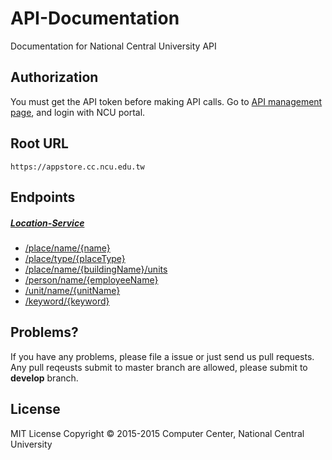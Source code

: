 # API-Documentation
Documentation for National Central University API

## Authorization
You must get the API token before making API calls. Go to [API management page], and login with NCU portal.

## Root URL
```
https://appstore.cc.ncu.edu.tw
```

## Endpoints
##### [Location-Service]
- [/place/name/{name}](location-service/name_name.md)
- [/place/type/{placeType}](location-service/type.md)
- [/place/name/{buildingName}/units](location-service/name_buildingName.md)
- [/person/name/{employeeName}](location-service/name_employeeName.md)
- [/unit/name/{unitName}](location-service/name_unitName.md)
- [/keyword/{keyword}](location-service/keyword.md)

## Problems?
If you have any problems, please file a issue or just send us pull requests.
Any pull reqeusts submit to master branch are allowed, please submit to **develop** branch.

## License
MIT License Copyright © 2015-2015 Computer Center, National Central University

[API management page]:https://appstore.cc.ncu.edu.tw/manage
[Location-Service]:https://github.com/NCU-CC/Location-Service

